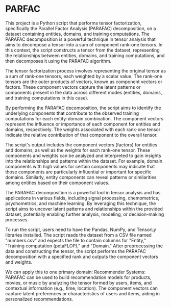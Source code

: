 # PARFAC

This project is a Python script that performs tensor factorization, specifically the Parallel Factor Analysis (PARAFAC) decomposition, on a dataset containing entities, domains, and training computations. The PARAFAC decomposition is a powerful technique in tensor analysis that aims to decompose a tensor into a sum of component rank-one tensors. In this context, the script constructs a tensor from the dataset, representing the relationships between entities, domains, and training computations, and then decomposes it using the PARAFAC algorithm.

The tensor factorization process involves representing the original tensor as a sum of rank-one tensors, each weighted by a scalar value. The rank-one tensors are the outer products of vectors, known as component vectors or factors. These component vectors capture the latent patterns or components present in the data across different modes (entities, domains, and training computations in this case).

By performing the PARAFAC decomposition, the script aims to identify the underlying components that contribute to the observed training computations for each entity-domain combination. The component vectors represent the influence or importance of each component for entities and domains, respectively. The weights associated with each rank-one tensor indicate the relative contribution of that component to the overall tensor.

The script's output includes the component vectors (factors) for entities and domains, as well as the weights for each rank-one tensor. These components and weights can be analyzed and interpreted to gain insights into the relationships and patterns within the dataset. For example, domain components with high values for certain components may indicate that those components are particularly influential or important for specific domains. Similarly, entity components can reveal patterns or similarities among entities based on their component values.

The PARAFAC decomposition is a powerful tool in tensor analysis and has applications in various fields, including signal processing, chemometrics, psychometrics, and machine learning. By leveraging this technique, the script aims to uncover latent patterns and relationships within the provided dataset, potentially enabling further analysis, modeling, or decision-making processes.

To run the script, users need to have the Pandas, NumPy, and TensorLy libraries installed. The script reads the dataset from a CSV file named "numbers.csv" and expects the file to contain columns for "Entity," "Training computation (petaFLOP)," and "Domain." After preprocessing the data and constructing the tensor, the script performs the PARAFAC decomposition with a specified rank and outputs the component vectors and weights.

We can apply this to one primary domain: 
  Recommender Systems: PARAFAC can be used to build recommendation models for products, movies, or music by analyzing the tensor formed by users, items, and contextual information (e.g., time, location). The component vectors can capture latent preferences or characteristics of users and items, aiding in personalized recommendations.
